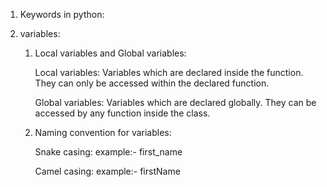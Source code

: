 1. Keywords in python:


2. variables:
    1. Local variables and Global variables:

        Local variables:
        Variables which are declared inside the function. They can only be accessed within the declared function.

        Global variables:
        Variables which are declared globally. They can be accessed by any function inside the class.

    2. Naming convention for variables: 
        
        Snake casing: 
        example:- first_name
    
        Camel casing:
        example:- firstName